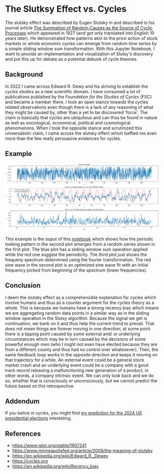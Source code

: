 # The Slutksy Effect vs. Cycles

The slutsky effect was described by Eugen Slutsky in and described in his
journal article
[The Summation of Random Causes as the Source of Cyclic Processes](https://www.jstor.org/stable/1907241)
which appeared in 1927 (and got only translated into English 10 years later).
He demonstrated how patterns akin to the price action of stock markets or whole
economic cycles can emerge from random time series by a simple sliding window
sum transformation. With this Jupyter Notebook, I want to provide an
implementation and visualization of Slutsy's discovery and put this up for debate
as a potential debunk of cycle theories.

## Background

In 2022 I came across Edward R. Dewy and his striving to establish the _cycles studies_ as a new scientific domain.
I have consumed a lot of publications published by the _Foundation for the Studies of Cycles_ (FSC) and became a member there.
I took an open stance towards the cycles related observations even though there is a lack of any
reasoning of what they might be caused by, other than a yet to be discovered 'force'.
The claim is basically that cycles are ubiquitous and can thus be
found in nature as well as sociological, economical, political and cosmological phenomenons.
When I took the opposite stance and scrutinized this universalistic claim, I came across
the slutsky effect which baffled me even more than the few really persuasive evidences for cycles.

## Example

<img src="slutsky_example.png">

This example is the ouput of this [notebook](slutsky.ipynb) which shows how the periodic looking pattern in the second plot
emerges from a random series shown in the first plot.
The blue plot has a sliding window sum operation applied while the red one suggest the periodicity.
The third plot just shows the frequeny spectrum determined using the fourier transformation.
The red sine wave in the second plot is an optimized sine wave fit with an initial frequency
picked from beginning of the spectrum (lower frequencies).

## Conclusion

I deem the slutsky effect as a comprehensible explanation for cycles which involve humans and
thus as a counter argument for the cycles theory as a whole. This is because we humans have a strong recency bias
which means we are aggregating random data points in a similar way as in the sliding window operation
in the Slutsy algorithm. Because the signal we get is continuation, we bank on it and thus help the current trend to prevail.
That does not mean things are forever moving in one direction; at some point
there is a tipping point caused by some external and/ or underlying circumstances which may be in turn caused by the decisions of some powerful enough men
(who I might not even have elected because they are from a different county and thus had no control over whatsoever).
Then, the same feedback loop works in the opposite direction and keeps it moving on that trajectory for a while.
An external event could be a general stock market crash and an underlying event could be a company with a good track record
releasing a malfunctioning new generation of a product, in other words, a company intrinsic event.
We can only look back and we do so, whether that is consciously or unconsciously, but we cannot predict the future based on this retrospective.

## Addendum

If you belive in cycles, you might find [my prediction for the 2024 US presidential elections](US_PRESIDENTIAL_ELECTIONS_CYCLE_ANALYSIS.md) interesting.

## References

- https://www.jstor.org/stable/1907241
- https://www.minneapolisfed.org/article/2009/the-meaning-of-slutsky
- https://en.wikipedia.org/wiki/Edward_R._Dewey
- https://cycles.org
- https://en.wikipedia.org/wiki/Recency_bias
